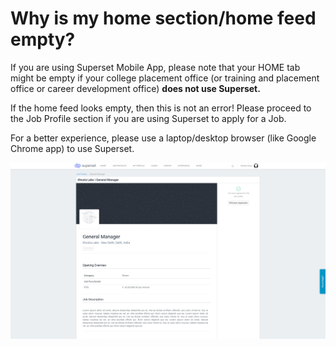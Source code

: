 # Why is my home section/home feed empty?

If you are using Superset Mobile App, please note that your HOME tab might be empty if your college placement office \(or training and placement office or career development office\) **does not use Superset.**

If the home feed looks empty, then this is not an error! Please proceed to the Job Profile section if you are using Superset to apply for a Job.

For a better experience, please use a laptop/desktop browser \(like Google Chrome app\) to use Superset.

![](../../.gitbook/assets/image%20%28120%29.png)

